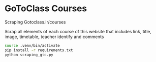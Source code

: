 # GoToClass Courses

Scraping Gotoclass.ir/courses

Scrap all elements of each course of this website that includes link, title, image, timetable, teacher identify and comments

```bash
source .venv/bin/activate
pip install -r requirements.txt
python scraping_gtc.py
```
